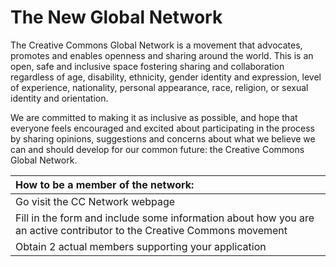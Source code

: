 # The New Global Network

The Creative Commons Global Network is a movement that advocates, promotes and enables openness and sharing around the world. This is an open, safe and inclusive space fostering sharing and collaboration regardless of age, disability, ethnicity, gender identity and expression, level of experience, nationality, personal appearance, race, religion, or sexual identity and orientation.

We are committed to making it as inclusive as possible, and hope that everyone feels encouraged and excited about participating in the process by sharing opinions, suggestions and concerns about what we believe we can and should develop for our common future: the Creative Commons Global Network.

| How to be a member of the network: |  
|:--|
| Go visit the CC Network webpage | 
| Fill in the form and include some information about how you are an active contributor to the Creative Commons movement |
| Obtain 2 actual members supporting your application | 

